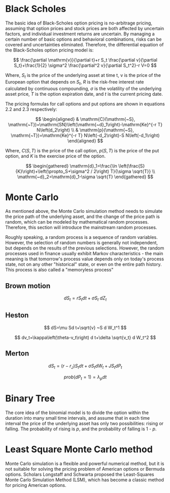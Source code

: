 
# Black Scholes
The basic idea of ​​Black-Scholes option pricing is no-arbitrage pricing, assuming that option prices and stock prices are both affected by uncertain factors, and individual investment returns are uncertain. By managing a certain number of basic options and behavioral combinations, risks can be covered and uncertainties eliminated. Therefore, the differential equation of the Black-Scholes option pricing model is:

$$
\frac{\partial \mathrm{v}}{\partial t}+r S_t \frac{\partial v}{\partial S_t}+\frac{1}{2} \sigma^2 \frac{\partial^2 v}{\partial S_t^2}-r V=0
$$

Where, $S_t$ is the price of the underlying asset at time t, v is the price of the European option that depends on $S_t$, $R$ is the risk-free interest rate calculated by continuous compounding, $\sigma$ is the volatility of the underlying asset price, $T$ is the option expiration date, and $t$ is the current pricing date.

The pricing formulas for call options and put options are shown in equations 2.2 and 2.3 respectively:

$$
\begin{aligned}
& \mathrm{C}(\mathrm{~S}, \mathrm{~T})=\mathrm{SN}\left(\mathrm{~d}_1\right)-\mathrm{Ke}^{-r T} N\left(d_2\right) \\
& \mathrm{p}(\mathrm{~S}, \mathrm{~T})=\mathrm{Ke}^{-r T} N\left(-d_2\right)-S N\left(-d_1\right)
\end{aligned}
$$

Where, $C(S, T)$ is the price of the call option, $p(S, T)$ is the price of the put option, and $K$ is the exercise price of the option.

$$ \begin{gathered} \mathrm{d}_1=\frac{\ln \left(\frac{S}{K}\right)+\left(\propto_S+\sigma^2 / 2\right) T}{\sigma \sqrt{T}} \\ \mathrm{~d}_2=\mathrm{d}_1-\sigma \sqrt{T} \end{gathered} $$
# Monte Carlo
As mentioned above, the Monte Carlo simulation method needs to simulate the price path of the underlying asset, and the change of the price path is random, which can be modeled by mathematical random processes. Therefore, this section will introduce the mainstream random processes.

Roughly speaking, a random process is a sequence of random variables. However, the selection of random numbers is generally not independent, but depends on the results of the previous selections. However, the random processes used in finance usually exhibit Markov characteristics - the main meaning is that tomorrow's process value depends only on today's process state, not on any other "historical" state, or even on the entire path history. This process is also called a "memoryless process"
## Brown motion
$$
dS_t=rS_tdt+\sigma S_t~d Z_t
$$
## Heston
$$
dS=\mu Sd t+\sqrt{v} ~S d W_t^1 
$$

$$
dv_t=\kappa\left(\theta-v_t\right) d t+\delta \sqrt{v_t} d W_t^2
$$ 

## Merton

$$
 d S_t=\left(r-r_J\right) S_t d t+\sigma S_t d W_t+J S_t d P_t 
$$
 
$$
prob\left(d P_t=1\right)=\lambda_p d t
$$
# Binary Tree
The core idea of ​​the binomial model is to divide the option within the duration into many small time intervals, and assume that in each time interval the price of the underlying asset has only two possibilities: rising or falling. The probability of rising is $p$, and the probability of falling is 1 - $p$.
# Least Square Monte Carlo method 
Monte Carlo simulation is a flexible and powerful numerical method, but it is not suitable for solving the pricing problem of American options or Bermuda options. Scholars Longstaff and Schwarta proposed the Least-Squares Monte Carlo Simulation Method (LSM), which has become a classic method for pricing American options.
